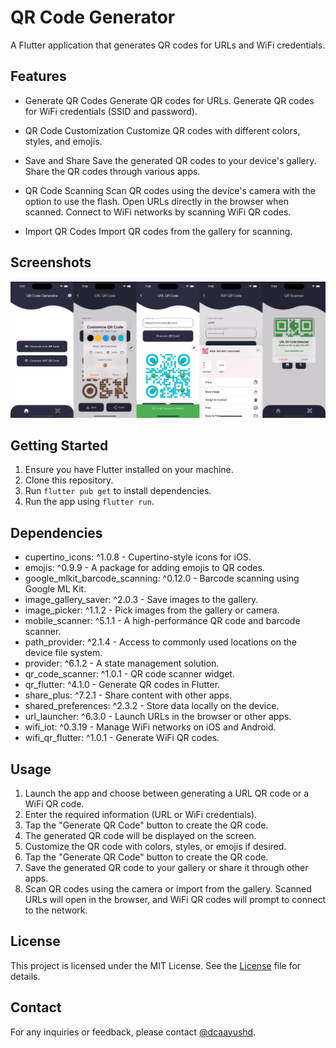 # QR Code Generator

A Flutter application that generates QR codes for URLs and WiFi credentials.

## Features

- Generate QR Codes
    Generate QR codes for URLs.
    Generate QR codes for WiFi credentials (SSID and password).

- QR Code Customization
    Customize QR codes with different colors, styles, and emojis.

- Save and Share
    Save the generated QR codes to your device's gallery.
    Share the QR codes through various apps.

- QR Code Scanning
    Scan QR codes using the device's camera with the option to use the flash.
    Open URLs directly in the browser when scanned.
    Connect to WiFi networks by scanning WiFi QR codes.

- Import QR Codes
    Import QR codes from the gallery for scanning.

## Screenshots

![App SS](screenshots/ss.jpg)

## Getting Started

1. Ensure you have Flutter installed on your machine.
2. Clone this repository.
3. Run `flutter pub get` to install dependencies.
4. Run the app using `flutter run`.

## Dependencies

- cupertino_icons: ^1.0.8 - Cupertino-style icons for iOS.
- emojis: ^0.9.9 - A package for adding emojis to QR codes.
- google_mlkit_barcode_scanning: ^0.12.0 - Barcode scanning using Google ML Kit.
- image_gallery_saver: ^2.0.3 - Save images to the gallery.
- image_picker: ^1.1.2 - Pick images from the gallery or camera.
- mobile_scanner: ^5.1.1 - A high-performance QR code and barcode scanner.
- path_provider: ^2.1.4 - Access to commonly used locations on the device file system.
- provider: ^6.1.2 - A state management solution.
- qr_code_scanner: ^1.0.1 - QR code scanner widget.
- qr_flutter: ^4.1.0 - Generate QR codes in Flutter.
- share_plus: ^7.2.1 - Share content with other apps.
- shared_preferences: ^2.3.2 - Store data locally on the device.
- url_launcher: ^6.3.0 - Launch URLs in the browser or other apps.
- wifi_iot: ^0.3.19 - Manage WiFi networks on iOS and Android.
- wifi_qr_flutter: ^1.0.1 - Generate WiFi QR codes.

## Usage

1. Launch the app and choose between generating a URL QR code or a WiFi QR code.
2. Enter the required information (URL or WiFi credentials).
3. Tap the "Generate QR Code" button to create the QR code.
4. The generated QR code will be displayed on the screen.
5. Customize the QR code with colors, styles, or emojis if desired.
6. Tap the "Generate QR Code" button to create the QR code.
7. Save the generated QR code to your gallery or share it through other apps.
8. Scan QR codes using the camera or import from the gallery. Scanned URLs will open in the browser, and WiFi QR codes will prompt to connect to the network.

## License

This project is licensed under the MIT License. See the [License](LICENSE) file for details.

## Contact

For any inquiries or feedback, please contact [@dcaayushd](https://x.com/dcaayushd).

